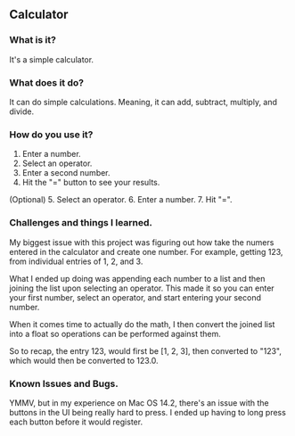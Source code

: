 ## Calculator

### What is it?
It's a simple calculator.

### What does it do?
It can do simple calculations. Meaning, it can add, subtract, multiply, and divide.

### How do you use it?
1. Enter a number.
2. Select an operator.
3. Enter a second number.
4. Hit the "=" button to see your results.

(Optional) 
5. Select an operator.
6. Enter a number.
7. Hit "=".

### Challenges and things I learned.
My biggest issue with this project was figuring out how take the numers entered in the calculator and create one number.
For example, getting 123, from individual entries of 1, 2, and 3.

What I ended up doing was appending each number to a list and then joining the list upon selecting an operator.
This made it so you can enter your first number, select an operator, and start entering your second number.

When it comes time to actually do the math, I then convert the joined list into a float so operations can be performed against them.

So to recap, the entry 123, would first be [1, 2, 3], then converted to "123", which would then be converted to 123.0.

### Known Issues and Bugs.
YMMV, but in my experience on Mac OS 14.2, there's an issue with the buttons in the UI being really hard to press.
I ended up having to long press each button before it would register.



